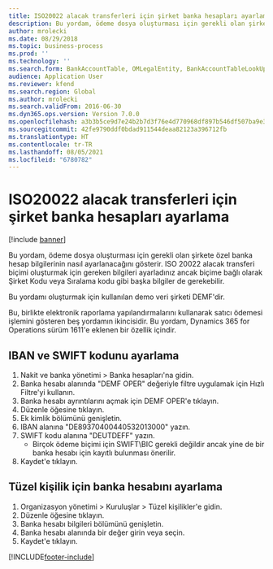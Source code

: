 ```yaml
---
title: ISO20022 alacak transferleri için şirket banka hesapları ayarlama
description: Bu yordam, ödeme dosya oluşturması için gerekli olan şirkete özel banka hesap bilgilerinin nasıl ayarlanacağını gösterir.
author: mrolecki
ms.date: 08/29/2018
ms.topic: business-process
ms.prod: ''
ms.technology: ''
ms.search.form: BankAccountTable, OMLegalEntity, BankAccountTableLookUp
audience: Application User
ms.reviewer: kfend
ms.search.region: Global
ms.author: mrolecki
ms.search.validFrom: 2016-06-30
ms.dyn365.ops.version: Version 7.0.0
ms.openlocfilehash: a3b3b5ce9d7e24b2b7d3f76e4d770968df897b546df507ba9e3bde5aeac91715
ms.sourcegitcommit: 42fe9790ddf0bdad911544deaa82123a396712fb
ms.translationtype: HT
ms.contentlocale: tr-TR
ms.lasthandoff: 08/05/2021
ms.locfileid: "6780782"
---
```

# <a name="set-up-company-bank-accounts-for-iso20022-credit-transfers"></a>ISO20022 alacak transferleri için şirket banka hesapları ayarlama

[!include [banner](../../includes/banner.md)]

Bu yordam, ödeme dosya oluşturması için gerekli olan şirkete özel banka hesap bilgilerinin nasıl ayarlanacağını gösterir. ISO 20022 alacak transferi biçimi oluşturmak için gereken bilgileri ayarladınız ancak biçime bağlı olarak Şirket Kodu veya Sıralama kodu gibi başka bilgiler de gerekebilir. 

Bu yordamı oluşturmak için kullanılan demo veri şirketi DEMF'dir.

Bu, birlikte elektronik raporlama yapılandırmalarını kullanarak satıcı ödemesi işlemini gösteren beş yordamın ikincisidir. Bu yordam, Dynamics 365 for Operations sürüm 1611'e eklenen bir özellik içindir.


## <a name="set-up-iban-and-swift-code"></a>IBAN ve SWIFT kodunu ayarlama
1. Nakit ve banka yönetimi > Banka hesapları'na gidin.
2. Banka hesabı alanında "DEMF OPER" değeriyle filtre uygulamak için Hızlı Filtre'yi kullanın.
3. Banka hesabı ayrıntılarını açmak için DEMF OPER'e tıklayın.
4. Düzenle öğesine tıklayın.
5. Ek kimlik bölümünü genişletin.
6. IBAN alanına "DE89370400440532013000" yazın.
7. SWIFT kodu alanına "DEUTDEFF" yazın.
    * Birçok ödeme biçimi için SWIFT\BIC gerekli değildir ancak yine de bir banka hesabı için kayıtlı bulunması önerilir.  
8. Kaydet'e tıklayın.

## <a name="set-up-bank-account-for-the-legal-entity"></a>Tüzel kişilik için banka hesabını ayarlama
1. Organizasyon yönetimi > Kuruluşlar > Tüzel kişilikler'e gidin.
2. Düzenle öğesine tıklayın.
3. Banka hesabı bilgileri bölümünü genişletin.
4. Banka hesabı alanında bir değer girin veya seçin.
5. Kaydet'e tıklayın.



[!INCLUDE[footer-include](../../../includes/footer-banner.md)]